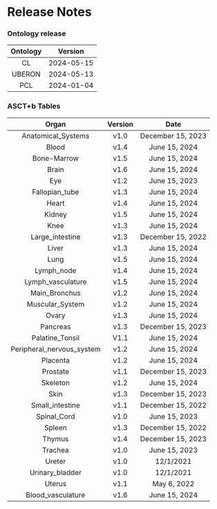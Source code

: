 
Release Notes
=============

### Ontology release

|Ontology|Version|
| :---: | :---: |
|CL|2024-05-15|
|UBERON|2024-05-13|
|PCL|2024-01-04|

### ASCT+b Tables

|Organ|Version|Date|
| :---: | :---: | :---: |
|Anatomical_Systems|v1.0|December 15, 2023|
|Blood|v1.4|June 15, 2024|
|Bone-Marrow|v1.5|June 15, 2024|
|Brain|v1.6|June 15, 2024|
|Eye|v1.2|June 15, 2023|
|Fallopian_tube|v1.3|June 15, 2024|
|Heart|v1.4|June 15, 2024|
|Kidney|v1.5|June 15, 2024|
|Knee|v1.3|June 15, 2024|
|Large_intestine|v1.3|December 15, 2022|
|Liver|v1.3|June 15, 2024|
|Lung|v1.5|June 15, 2024|
|Lymph_node|v1.4|June 15, 2024|
|Lymph_vasculature|v1.5|June 15, 2024|
|Main_Bronchus|v1.2|June 15, 2024|
|Muscular_System|v1.2|June 15, 2024|
|Ovary|v1.3|June 15, 2024|
|Pancreas|v1.3|December 15, 2023|
|Palatine_Tonsil|V1.1|June 15, 2024|
|Peripheral_nervous_system|v1.2|June 15, 2024|
|Placenta|v1.2|June 15, 2024|
|Prostate|v1.1|December 15, 2023|
|Skeleton|v1.2|June 15, 2024|
|Skin|v1.3|December 15, 2023|
|Small_intestine|v1.1|December 15, 2022|
|Spinal_Cord|v1.0|June 15, 2023|
|Spleen|v1.3|December 15, 2022|
|Thymus|v1.4|December 15, 2023|
|Trachea|v1.0|June 15, 2023|
|Ureter|v1.0|12/1/2021|
|Urinary_bladder|v1.0|12/1/2021|
|Uterus|v1.1|May 6, 2022|
|Blood_vasculature|v1.6|June 15, 2024|
